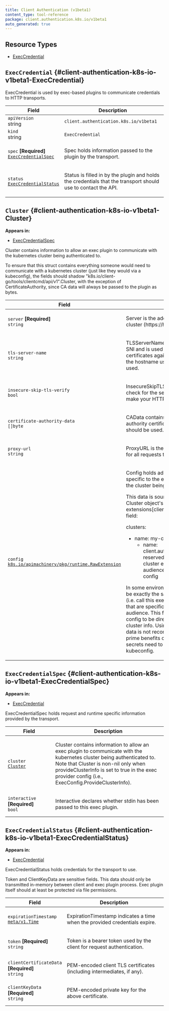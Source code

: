 ```yaml
---
title: Client Authentication (v1beta1)
content_type: tool-reference
package: client.authentication.k8s.io/v1beta1
auto_generated: true
---
```



## Resource Types 


- [ExecCredential](#client-authentication-k8s-io-v1beta1-ExecCredential)
  
    

## `ExecCredential`     {#client-authentication-k8s-io-v1beta1-ExecCredential}
    


<p>ExecCredential is used by exec-based plugins to communicate credentials to
HTTP transports.</p>


<table class="table">
<thead><tr><th width="30%">Field</th><th>Description</th></tr></thead>
<tbody>
    
<tr><td><code>apiVersion</code><br/>string</td><td><code>client.authentication.k8s.io/v1beta1</code></td></tr>
<tr><td><code>kind</code><br/>string</td><td><code>ExecCredential</code></td></tr>
    
  
<tr><td><code>spec</code> <B>[Required]</B><br/>
<a href="#client-authentication-k8s-io-v1beta1-ExecCredentialSpec"><code>ExecCredentialSpec</code></a>
</td>
<td>
   <p>Spec holds information passed to the plugin by the transport.</p>
</td>
</tr>
<tr><td><code>status</code><br/>
<a href="#client-authentication-k8s-io-v1beta1-ExecCredentialStatus"><code>ExecCredentialStatus</code></a>
</td>
<td>
   <p>Status is filled in by the plugin and holds the credentials that the transport
should use to contact the API.</p>
</td>
</tr>
</tbody>
</table>

## `Cluster`     {#client-authentication-k8s-io-v1beta1-Cluster}
    

**Appears in:**

- [ExecCredentialSpec](#client-authentication-k8s-io-v1beta1-ExecCredentialSpec)


<p>Cluster contains information to allow an exec plugin to communicate
with the kubernetes cluster being authenticated to.</p>
<p>To ensure that this struct contains everything someone would need to communicate
with a kubernetes cluster (just like they would via a kubeconfig), the fields
should shadow &quot;k8s.io/client-go/tools/clientcmd/api/v1&quot;.Cluster, with the exception
of CertificateAuthority, since CA data will always be passed to the plugin as bytes.</p>


<table class="table">
<thead><tr><th width="30%">Field</th><th>Description</th></tr></thead>
<tbody>
    
  
<tr><td><code>server</code> <B>[Required]</B><br/>
<code>string</code>
</td>
<td>
   <p>Server is the address of the kubernetes cluster (https://hostname:port).</p>
</td>
</tr>
<tr><td><code>tls-server-name</code><br/>
<code>string</code>
</td>
<td>
   <p>TLSServerName is passed to the server for SNI and is used in the client to
check server certificates against. If ServerName is empty, the hostname
used to contact the server is used.</p>
</td>
</tr>
<tr><td><code>insecure-skip-tls-verify</code><br/>
<code>bool</code>
</td>
<td>
   <p>InsecureSkipTLSVerify skips the validity check for the server's certificate.
This will make your HTTPS connections insecure.</p>
</td>
</tr>
<tr><td><code>certificate-authority-data</code><br/>
<code>[]byte</code>
</td>
<td>
   <p>CAData contains PEM-encoded certificate authority certificates.
If empty, system roots should be used.</p>
</td>
</tr>
<tr><td><code>proxy-url</code><br/>
<code>string</code>
</td>
<td>
   <p>ProxyURL is the URL to the proxy to be used for all requests to this
cluster.</p>
</td>
</tr>
<tr><td><code>config</code><br/>
<a href="https://pkg.go.dev/k8s.io/apimachinery/pkg/runtime/#RawExtension"><code>k8s.io/apimachinery/pkg/runtime.RawExtension</code></a>
</td>
<td>
   <p>Config holds additional config data that is specific to the exec
plugin with regards to the cluster being authenticated to.</p>
<p>This data is sourced from the clientcmd Cluster object's
extensions[client.authentication.k8s.io/exec] field:</p>
<p>clusters:</p>
<ul>
<li>name: my-cluster
cluster:
...
extensions:
<ul>
<li>name: client.authentication.k8s.io/exec  # reserved extension name for per cluster exec config
extension:
audience: 06e3fbd18de8  # arbitrary config</li>
</ul>
</li>
</ul>
<p>In some environments, the user config may be exactly the same across many clusters
(i.e. call this exec plugin) minus some details that are specific to each cluster
such as the audience.  This field allows the per cluster config to be directly
specified with the cluster info.  Using this field to store secret data is not
recommended as one of the prime benefits of exec plugins is that no secrets need
to be stored directly in the kubeconfig.</p>
</td>
</tr>
</tbody>
</table>

## `ExecCredentialSpec`     {#client-authentication-k8s-io-v1beta1-ExecCredentialSpec}
    

**Appears in:**

- [ExecCredential](#client-authentication-k8s-io-v1beta1-ExecCredential)


<p>ExecCredentialSpec holds request and runtime specific information provided by
the transport.</p>


<table class="table">
<thead><tr><th width="30%">Field</th><th>Description</th></tr></thead>
<tbody>
    
  
<tr><td><code>cluster</code><br/>
<a href="#client-authentication-k8s-io-v1beta1-Cluster"><code>Cluster</code></a>
</td>
<td>
   <p>Cluster contains information to allow an exec plugin to communicate with the
kubernetes cluster being authenticated to. Note that Cluster is non-nil only
when provideClusterInfo is set to true in the exec provider config (i.e.,
ExecConfig.ProvideClusterInfo).</p>
</td>
</tr>
<tr><td><code>interactive</code> <B>[Required]</B><br/>
<code>bool</code>
</td>
<td>
   <p>Interactive declares whether stdin has been passed to this exec plugin.</p>
</td>
</tr>
</tbody>
</table>

## `ExecCredentialStatus`     {#client-authentication-k8s-io-v1beta1-ExecCredentialStatus}
    

**Appears in:**

- [ExecCredential](#client-authentication-k8s-io-v1beta1-ExecCredential)


<p>ExecCredentialStatus holds credentials for the transport to use.</p>
<p>Token and ClientKeyData are sensitive fields. This data should only be
transmitted in-memory between client and exec plugin process. Exec plugin
itself should at least be protected via file permissions.</p>


<table class="table">
<thead><tr><th width="30%">Field</th><th>Description</th></tr></thead>
<tbody>
    
  
<tr><td><code>expirationTimestamp</code><br/>
<a href="https://kubernetes.io/docs/kubernetes/en/reference/generated/kubernetes-api/v1.23/#time-v1-meta"><code>meta/v1.Time</code></a>
</td>
<td>
   <p>ExpirationTimestamp indicates a time when the provided credentials expire.</p>
</td>
</tr>
<tr><td><code>token</code> <B>[Required]</B><br/>
<code>string</code>
</td>
<td>
   <p>Token is a bearer token used by the client for request authentication.</p>
</td>
</tr>
<tr><td><code>clientCertificateData</code> <B>[Required]</B><br/>
<code>string</code>
</td>
<td>
   <p>PEM-encoded client TLS certificates (including intermediates, if any).</p>
</td>
</tr>
<tr><td><code>clientKeyData</code> <B>[Required]</B><br/>
<code>string</code>
</td>
<td>
   <p>PEM-encoded private key for the above certificate.</p>
</td>
</tr>
</tbody>
</table>
  
